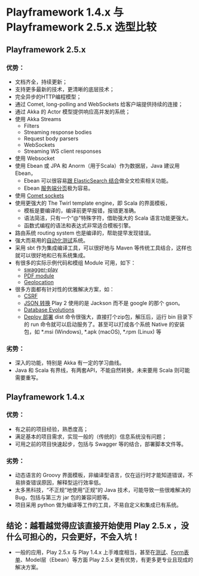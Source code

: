 # Playframework 1.4.x 与Playframework 2.5.x 选型比较

## Playframework 2.5.x

### 优势：

- 文档齐全，持续更新；
- 支持更多最新的技术，更清晰的底层技术；
- 完全异步的HTTP编程模型；
- 通过 Comet, long-polling and WebSockets 给客户端提供持续的连接；
- 通过 Akka 的 Actor 模型提供响应高并发的系统；
- 使用 Akka Streams
    - Filters
    - Streaming response bodies
    - Request body parsers
    - WebSockets
    - Streaming WS client responses
- 使用 Websocket
- 使用 Ebean 或 JPA 和 Anorm（用于Scala）作为数据层，Java 建议用 Ebean，
    - Ebean 可以很容易[跟 ElasticSearch 结合](http://ebean-orm.github.io/docs/features/elasticsearch/)做全文检索相关功能。
    - Ebean [服务端分页](https://github.com/playframework/play-ebean-example/blob/master/app/models/Computer.java)极为容易。
- 使用 [Comet sockets](https://www.playframework.com/documentation/2.5.x/JavaComet)
- 使用更强大的 The Twirl template engine，即 Scala 的界面模板，
    - 模板是要编译的，编译前更早报错，报错更准确。
    - 语法简洁，只有一个“@"特殊字符，借助强大的 Scala 语言功能更强大。
    - 函数式编程的语法和表达式非常适合模板引擎。
- 路由系统 routing system 也是编译的，帮助提早发现错误。
- 强大而易用的[自动化测试](https://www.playframework.com/documentation/2.5.x/JavaTest)系统。
- 采用 sbt 作为集成编译工具，可以很好地与 Maven 等传统工具结合，这样也就可以很好地和已有系统集成。
- 有很多的实际示例代码和模组 Module 可用，如下：
    - [swagger-play](https://github.com/swagger-api/swagger-play)
    - [PDF module](https://github.com/innoveit/play2-pdf)
    - [Geolocation](https://edulify.github.io/play-geolocation-module.edulify.com/)
- 很多方面都有针对性的优雅解决方案，如：
    - [CSRF](https://www.playframework.com/documentation/2.5.x/JavaCsrf)
    - [JSON 转换](https://www.playframework.com/documentation/2.5.x/JavaJsonActions) Play 2 使用的是 Jackson 而不是 google 的那个 gson。
    - [Database Evolutions](https://www.playframework.com/documentation/2.5.x/Evolutions)
    - [Deploy 部署](https://www.playframework.com/documentation/2.5.x/Deploying) dist 命令很强大，直接打个zip包，解压后，运行 bin 目录下的 run 命令就可以启动服务了。甚至可以打成各个系统 Native 的安装包，如 *.msi (Windows), *.apk (macOS), *.rpm (Linux) 等

### 劣势：

- 深入的功能，特别是 Akka 有一定的学习曲线。
- Java 和 Scala 有界线，有两套API，不能自然转换，未来要用 Scala 则可能需要重写。

## Playframework 1.4.x

### 优势：

- 有之前的项目经验，熟悉度高；
- 满足基本的项目需求，实现一般的（传统的）信息系统没有问题；
- 可用之前的项目快速起步，包括与 Swagger 等的结合，部署脚本文件等。

### 劣势：

- 动态语言的 Groovy 界面模板，非编译型语言，仅在运行时才能知道错误，不易排查错误原因，解释型运行效率低。
- 太多黑科技，“不正规”地使用“正规”的 Java 技术，可能导致一些很难解决的Bug，包括与第三方 jar 包的兼容问题等。
- 项目采用 python 做为编译等工作的工具，不易自定义和集成已有系统。

## 结论：越看越觉得应该直接开始使用 Play 2.5.x ，没什么可担心的，只会更好，不会入坑！

- 一般的应用，Play 2.5.x 与 Play 1.4.x 上手难度相当，甚至在[测试](https://www.playframework.com/documentation/2.5.x/JavaTest)、[Form表单](https://www.playframework.com/documentation/2.5.x/JavaForms)、Model层（Ebean）等方面 Play 2.5.x 更有优势，有更多更专业且现成的解决方案。

